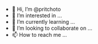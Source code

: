 - 👋 Hi, I’m @pritchoto
- 👀 I’m interested in ...
- 🌱 I’m currently learning ...
- 💞️ I’m looking to collaborate on ...
- 📫 How to reach me ...

<!---
pritchoto/pritchoto is a ✨ special ✨ repository because its `README.md` (this file) appears on your GitHub profile.
You can click the Preview link to take a look at your changes.
--->
